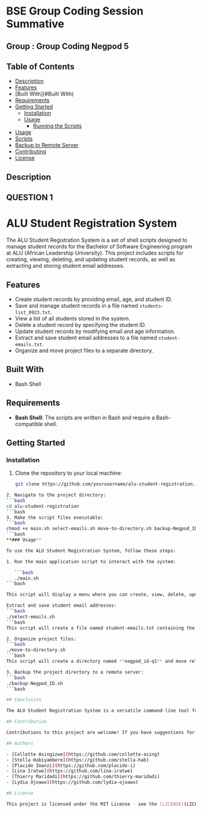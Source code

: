 # BSE Group Coding Session Summative
## Group : Group Coding Negpod 5

## Table of Contents

- [Description](#description)
- [Features](#features)
- [Built With](#Built With)
- [Requirements](#requirements)
- [Getting Started](#getting-started)
  - [Installation](#installation)
  - [Usage](#usage)
    - [Running the Scripts](#running-the-scripts)
- [Usage](#usage)
- [Scripts](#scripts)
- [Backup to Remote Server](#backup-to-remote-server)
- [Contributing](#contributing)
- [License](#license)

## Description
## QUESTION 1
# ALU Student Registration System

The ALU Student Registration System is a set of shell scripts designed to manage student records for the Bachelor of Software Engineering program at ALU (African Leadership University). This project includes scripts for creating, viewing, deleting, and updating student records, as well as extracting and storing student email addresses.

## Features

- Create student records by providing email, age, and student ID.
- Save and manage student records in a file named `students-list_0923.txt`.
- View a list of all students stored in the system.
- Delete a student record by specifying the student ID.
- Update student records by modifying email and age information.
- Extract and save student email addresses to a file named `student-emails.txt`.
- Organize and move project files to a separate directory.

## Built With

- Bash Shell

## Requirements

- **Bash Shell**: The scripts are written in Bash and require a Bash-compatible shell.

## Getting Started

### Installation

1. Clone the repository to your local machine:

   ```bash
   git clone https://github.com/yourusername/alu-student-registration.git
```bash
2. Navigate to the project directory:
```bash
cd alu-student-registration
```bash
3. Make the script files executable:
```bash
chmod +x main.sh select-emails.sh move-to-directory.sh backup-Negpod_ID.sh
```bash
**### Usage**

To use the ALU Student Registration System, follow these steps:

1. Run the main application script to interact with the system:

   ```bash
   ./main.sh
```bash

This script will display a menu where you can create, view, delete, update student records, and more.

Extract and save student email addresses:
```bash
./select-emails.sh
```bash
This script will create a file named student-emails.txt containing the extracted email addresses.

2. Organize project files:
```bash
./move-to-directory.sh
```bash
This script will create a directory named **negpod_id-q1** and move relevant project files into it.

3. Backup the project directory to a remote server:
```bash
./backup-Negpod_ID.sh
```bash

## Conclusion

The ALU Student Registration System is a versatile command-line tool for managing student records efficiently. It simplifies the tasks of creating, updating, and extracting student data, making the process more organized and manageable.

## Contribution

Contributions to this project are welcome! If you have suggestions for improvements or new features, please create a pull request or open an issue on GitHub.

## Authors

- [Collette Asingizwe](https://github.com/collette-asing)
- [Stella Habiyambere](https://github.com/stella-hab)
- [Placide Imanzi](https://github.com/placide-i)
- [Lina Iratwe](https://github.com/lina-iratwe)
- [Thierry Maridadi](https://github.com/thierry-maridadi)
- [Lydia Ojoawo](https://github.com/lydia-ojoawo)

## License

This project is licensed under the MIT License - see the [LICENSE](LICENSE) file for details.
